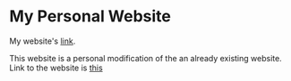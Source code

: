 # My Personal Website

My website's [link](https://anuraganalog.github.io/).

This website is a personal modification of the an already existing website.
Link to the website is [this](https://github.com/learning-zone/website-templates/tree/master/startbootstrap-clean-blog-1.0.2)
